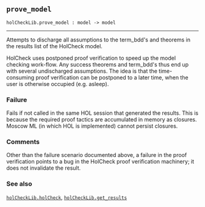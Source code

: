 ## `prove_model`

``` hol4
holCheckLib.prove_model : model -> model
```

------------------------------------------------------------------------

Attempts to discharge all assumptions to the term_bdd's and theorems in
the results list of the HolCheck model.

HolCheck uses postponed proof verification to speed up the model
checking work-flow. Any success theorems and term_bdd's thus end up with
several undischarged assumptions. The idea is that the time-consuming
proof verification can be postponed to a later time, when the user is
otherwise occupied (e.g. asleep).

### Failure

Fails if not called in the same HOL session that generated the results.
This is because the required proof tactics are accumulated in memory as
closures. Moscow ML (in which HOL is implemented) cannot persist
closures.

### Comments

Other than the failure scenario documented above, a failure in the proof
verification points to a bug in the HolCheck proof verification
machinery; it does not invalidate the result.

### See also

[`holCheckLib.holCheck`](#holCheckLib.holCheck),
[`holCheckLib.get_results`](#holCheckLib.get_results)
